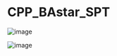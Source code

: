 # CPP_BAstar_SPT
![image](https://user-images.githubusercontent.com/33395519/217012855-e6dc7d5a-dac5-4bb2-95ef-82df5d18bc7d.png)



![image](https://user-images.githubusercontent.com/33395519/217013384-0d443935-5ae2-44ff-9f74-cbf1caf4f8e1.png)
